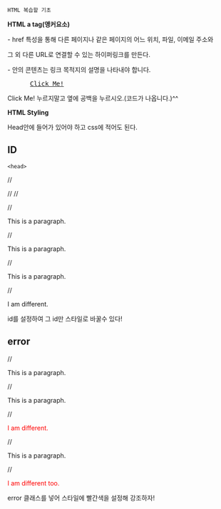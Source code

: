 ```
HTML 복습할 기초
```

**HTML a tag(앵커요소)**


 \- href 특성을 통해 다른 페이지나 같은 페이지의 어느 위치, 파일, 이메일 주소와

  그 외 다른 URL로 연결할 수 있는 하이퍼링크를 만든다.

 \- <a> 안의 콘텐츠는 링크 목적지의 설명을 나타내야 합니다.

<pre>
      <a href="https://google.com" target='_blank'>Click Me!</a>
</pre>

Click Me! 누르지말고 옆에 공백을 누르시오.(코드가 나옵니다.)^^



**HTML Styling**

Head안에 들어가 있어야 하고 css에 적어도 된다.

## ID


    <head>
//<style>
//p#p01 {
//    color: blue;
//}
//</style>

//</head>
//<body>

//<p>This is a paragraph.</p>
//<p>This is a paragraph.</p>
//<p>This is a paragraph.</p>
//<p id="p01">I am different.</p>

</body>
</html>
id를 설정하여 그 id만 스타일로 바꿀수 있다!



## error

<!DOCTYPE html>

<html>

 

<head>

<style>

p.error {

  color:red;

}

</style>

</head>

<body>

 

//<p>This is a paragraph.</p>

//<p>This is a paragraph.</p>

//<p class="error">I am different.</p>

//<p>This is a paragraph.</p>

//<p class="error">I am different too.</p>

 

</body>

</html>



error 클래스를 넣어 스타일에 빨간색을 설정해 강조하자!



